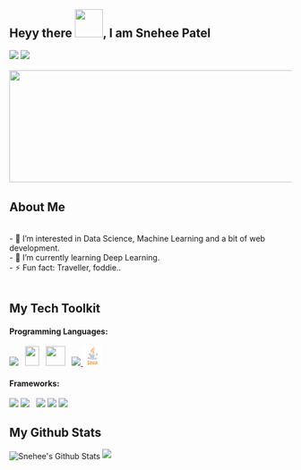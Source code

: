 
## Heyy there <img src="https://raw.githubusercontent.com/nixin72/nixin72/master/wave.gif" width="50" height="50"/>,  I am Snehee Patel
<a href="mailto:snemvp2001@gmail.com">
<img src="https://img.shields.io/badge/Gmail-D14836?style=for-the-badge&logo=gmail&logoColor=white"></a>
<a href="https://www.linkedin.com/in/SneheePatel/">
<img src="https://img.shields.io/badge/LinkedIn-0077B5?style=for-the-badge&logo=linkedin&logoColor=white"></a>
<br><br>
<img src="https://i.pinimg.com/originals/4c/d6/ea/4cd6eaa599851725aa5a195d162fb20d.gif" width="1050" height="200">
<h2>About Me</h2><br>
- 👀 I’m interested in Data Science, Machine Learning and a bit of web development.<br>
- 🌱 I’m currently learning Deep Learning.<br>
- ⚡ Fun fact: Traveller, foddie..
<br><br>
<h2>My Tech Toolkit</h2>
<h4>Programming Languages: </h4>
<div style = "display: inline-block">
<a href="https://devdocs.io/html/">
<img src= "https://camo.githubusercontent.com/309bd1d3bd253dff456421a439882e5189b95a839120f0555d7172ff277e99c3/68747470733a2f2f75706c6f61642e77696b696d656469612e6f72672f77696b6970656469612f636f6d6d6f6e732f7468756d622f362f36312f48544d4c355f6c6f676f5f616e645f776f72646d61726b2e7376672f35313270782d48544d4c355f6c6f676f5f616e645f776f72646d61726b2e7376672e706e67" width = "35"/></a>&nbsp;&nbsp;
<a href="https://devdocs.io/css/">
<img src = "https://camo.githubusercontent.com/cf001d2a684fad204e899dab911627fbe9180dbaf26f89c432f438a375e88e6a/68747470733a2f2f75706c6f61642e77696b696d656469612e6f72672f77696b6970656469612f636f6d6d6f6e732f7468756d622f642f64352f435353335f6c6f676f5f616e645f776f72646d61726b2e7376672f3132303070782d435353335f6c6f676f5f616e645f776f72646d61726b2e7376672e706e67" width = "25" height = "35"></a>&nbsp;&nbsp;
<a href="https://devdocs.io/c/">
<img src="https://seeklogo.com/images/C/c-programming-language-logo-9B32D017B1-seeklogo.com.png" width="35" height="35"></a>&nbsp;&nbsp;
 <a href="https://docs.python.org/3/">
<img src = "https://camo.githubusercontent.com/8189f2ee1a17bae39d5d80aac35701add11c79eacc3a84eaf4971d63998e87a0/68747470733a2f2f63646e332e69636f6e66696e6465722e636f6d2f646174612f69636f6e732f6c6f676f732d616e642d6272616e64732d61646f62652f3531322f3236375f507974686f6e2d3531322e706e67" width = "35"/> </a>
 <a href="https://docs.oracle.com/en/java/">
<img src = "https://raw.githubusercontent.com/github/explore/80688e429a7d4ef2fca1e82350fe8e3517d3494d/topics/java/java.png" width ="35" height ="35"></a>
</div>

<h4>Frameworks:</h4>
<div style="display:inline-block">
 <a href="https://getbootstrap.com/docs/4.1/getting-started/introduction/">
  <img src="https://img.icons8.com/color/2x/bootstrap.png" width="35"/></a>
 <a href="https://jupyter-notebook.readthedocs.io/en/stable/">
  <img src="https://upload.wikimedia.org/wikipedia/commons/thumb/3/38/Jupyter_logo.svg/1200px-Jupyter_logo.svg.png" width="35"/></a>&nbsp;&nbsp;
  <a href="https://git-scm.com/docs/git">
  <img src="https://git-scm.com/images/logos/downloads/Git-Icon-1788C.png" width="35"/></a>
 <a href="https://www.djangoproject.com/">
  <img src="https://www.djangoproject.com/m/img/logos/django-logo-positive.png" width="35"/></a>
 <a href="https://flask.palletsprojects.com/en/2.2.x/">
  <img src="https://miro.medium.com/v2/resize:fit:800/1*Q5EUk28Xc3iCDoMSkrd1_w.png" width="35"/></a>
</div>
<br>
<h2>My Github Stats</h2>
<img align="center" alt="Snehee's Github Stats" src="https://github-readme-stats.vercel.app/api?username=Snehee2901&theme=synthwave&show_icons=true&count_private=true" />
<img src ="https://github-readme-stats.vercel.app/api/top-langs/?username=Snehee2901&theme=tokyonight&layout=compact"/>
<!---
Snehee2901/Snehee2901 is a ✨ special ✨ repository because its `README.md` (this file) appears on your GitHub profile.
You can click the Preview link to take a look at your changes.
--->
